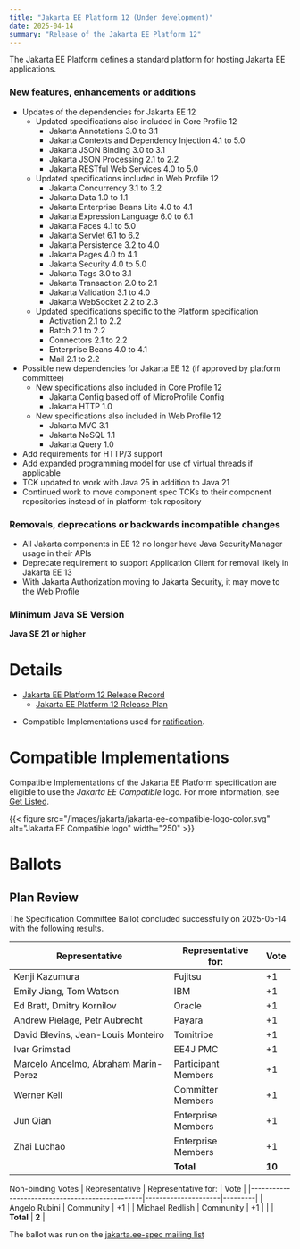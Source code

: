```yaml
---
title: "Jakarta EE Platform 12 (Under development)"
date: 2025-04-14
summary: "Release of the Jakarta EE Platform 12"
---
```

The Jakarta EE Platform defines a standard platform for hosting Jakarta EE applications.

### New features, enhancements or additions
<!-- List here -->
* Updates of the dependencies for Jakarta EE 12
  * Updated specifications also included in Core Profile 12
    * Jakarta Annotations 3.0 to 3.1
    * Jakarta Contexts and Dependency Injection 4.1 to 5.0
    * Jakarta JSON Binding 3.0 to 3.1
    * Jakarta JSON Processing 2.1 to 2.2
    * Jakarta RESTful Web Services 4.0 to 5.0
  * Updated specifications included in Web Profile 12
    * Jakarta Concurrency 3.1 to 3.2
    * Jakarta Data 1.0 to 1.1
    * Jakarta Enterprise Beans Lite 4.0 to 4.1
    * Jakarta Expression Language 6.0 to 6.1
    * Jakarta Faces 4.1 to 5.0
    * Jakarta Servlet 6.1 to 6.2
    * Jakarta Persistence 3.2 to 4.0
    * Jakarta Pages 4.0 to 4.1
    * Jakarta Security 4.0 to 5.0
    * Jakarta Tags 3.0 to 3.1
    * Jakarta Transaction 2.0 to 2.1
    * Jakarta Validation 3.1 to 4.0
    * Jakarta WebSocket 2.2 to 2.3
  * Updated specifications specific to the Platform specification
    * Activation 2.1 to 2.2
    * Batch 2.1 to 2.2
    * Connectors 2.1 to 2.2
    * Enterprise Beans 4.0 to 4.1
    * Mail 2.1 to 2.2
* Possible new dependencies for Jakarta EE 12 (if approved by platform committee)
  * New specifications also included in Core Profile 12
    * Jakarta Config based off of MicroProfile Config
    * Jakarta HTTP 1.0
  * New specifications also included in Web Profile 12
    * Jakarta MVC 3.1
    * Jakarta NoSQL 1.1
    * Jakarta Query 1.0
* Add requirements for HTTP/3 support
* Add expanded programming model for use of virtual threads if applicable
* TCK updated to work with Java 25 in addition to Java 21
* Continued work to move component spec TCKs to their component repositories instead of in platform-tck repository

### Removals, deprecations or backwards incompatible changes
<!-- List here -->
* All Jakarta components in EE 12 no longer have Java SecurityManager usage in their APIs
* Deprecate requirement to support Application Client for removal likely in Jakarta EE 13
* With Jakarta Authorization moving to Jakarta Security, it may move to the Web Profile

### Minimum Java SE Version
<!-- Specify the minimum required Java SE version for this specification -->
**Java SE 21 or higher**

# Details

* [Jakarta EE Platform 12 Release Record](https://projects.eclipse.org/projects/ee4j.jakartaee-platform/releases/12)
  * [Jakarta EE Platform 12 Release Plan](https://jakartaee.github.io/platform/jakartaee12/JakartaEE12ReleasePlan)
<!--
* [Jakarta EE Platform 12 Specification Document](./jakarta-platform-spec-12.0.pdf) (PDF)
* [Jakarta EE Platform 12 Specification Document](./jakarta-platform-spec-12.0.html) (HTML)
* [Jakarta EE Platform 12 Javadoc](./apidocs)
* Maven coordinates
   * [jakarta.platform:jakarta.jakartaee-api:jar:12.0.0](https://central.sonatype.com/artifact/jakarta.platform/jakarta.jakartaee-api/12.0.0/jar)

* [Jakarta EE Platform 12 TCK](https://download.eclipse.org/jakartaee/platform/12/jakarta-jakartaeetck-12.0.0.zip) ([sig]
(https://download.eclipse.org/jakartaee/platform/12/jakarta-jakartaeetck-12.0.0.zip.sig),[sha](https://download.eclipse.org/jakartaee/platform/12/jakarta-jakartaeetck-12.0.0.zip.sha256),[pub](https://jakarta.ee/specifications/jakartaee-spec-committee.pub))
-->
* Compatible Implementations used for [ratification](https://www.eclipse.org/projects/efsp/?version=1.2#efsp-ratification).

# Compatible Implementations

Compatible Implementations of the Jakarta EE Platform specification are eligible to use the _Jakarta EE Compatible_ logo. For more information, see [Get Listed](/compatibility/get-listed/).

{{< figure src="/images/jakarta/jakarta-ee-compatible-logo-color.svg" alt="Jakarta EE Compatible logo" width="250" >}}

<!--* [Jakarta EE Platform 12 Compatible Implementations](https://jakarta.ee/compatibility/certification/12/)-->


# Ballots

<!--
## Release Review
-->
## Plan Review

The Specification Committee Ballot concluded successfully on 2025-05-14 with the following results.

| Representative                                 | Representative for: |  Vote   |
|------------------------------------------------|---------------------|---------|
| Kenji Kazumura                                 | Fujitsu             |   +1    |
| Emily Jiang, Tom Watson                        | IBM                 |   +1    |
| Ed Bratt, Dmitry Kornilov                      | Oracle              |   +1    |
| Andrew Pielage, Petr Aubrecht                  | Payara              |   +1    |
| David Blevins, Jean-Louis Monteiro             | Tomitribe           |   +1    |
| Ivar Grimstad                                  | EE4J PMC            |   +1    |
| Marcelo Ancelmo, Abraham Marin-Perez           | Participant Members |   +1    |
| Werner Keil                                    | Committer Members   |   +1    |
| Jun Qian                                       | Enterprise Members  |   +1    |
| Zhai Luchao                                    | Enterprise Members  |   +1    |
|                                                | **Total**           | **10**  |

Non-binding Votes
| Representative                                 | Representative for: |  Vote   |
|------------------------------------------------|---------------------|---------|
| Angelo Rubini                                  | Community           |   +1    |
| Michael Redlish                                | Community           |   +1    |
|                                                | **Total**           |  **2**  |

The ballot was run on the [jakarta.ee-spec mailing list](https://www.eclipse.org/lists/jakarta.ee-spec/msg04057.html)

